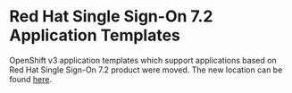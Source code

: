 # Red Hat Single Sign-On 7.2 Application Templates

OpenShift v3 application templates which support applications based on Red Hat Single Sign-On 7.2 product were moved. The new location can be found [here](https://github.com/jboss-container-images/redhat-sso-7-openshift-image/tree/sso72-dev/templates).
